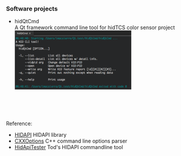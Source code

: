 ### Software projects

- hidQtCmd  <br>
  A Qt framework command line tool for hidTCS color sensor project
  <img src="../pic/hidQtCmd.png" width=320>
  
<br><br><br>  
Reference:
- [HIDAPI](https://github.com/libusb/hidapi) HIDAPI library
- [CXXOptions](https://github.com/jarro2783/cxxopts) C++ command line options parser
- [HidApiTester](github.com/todbot) Tod's HIDAPI commandline tool

